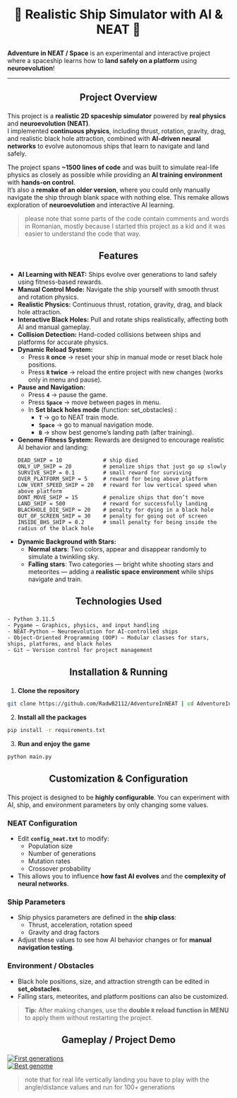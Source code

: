 # <p align="center"> 🚀 Realistic Ship Simulator with AI & NEAT 🚀  </p> 


**Adventure in NEAT / Space** is an experimental and interactive project where a spaceship learns how to **land safely on a platform** using **neuroevolution**!  

---  
## <p align="center"> Project Overview </p>
This project is a **realistic 2D spaceship simulator** powered by **real physics** and **neuroevolution (NEAT)**.  
I implemented **continuous physics**, including thrust, rotation, gravity, drag, and realistic black hole attraction, combined with **AI-driven neural networks** to evolve autonomous ships that learn to navigate and land safely.  

The project spans **~1500 lines of code** and was built to simulate real-life physics as closely as possible while providing an **AI training environment** with **hands-on control**.  
It’s also a **remake of an older version**, where you could only manually navigate the ship through blank space with nothing else. This remake allows exploration of **neuroevolution** and interactive AI learning.

> please note that some parts of the code contain comments and words in Romanian, mostly because I started this project as a kid and it was easier to understand the code that way.  

## <p align="center"> Features  </p> 

- **AI Learning with NEAT:** Ships evolve over generations to land safely using fitness-based rewards.
- **Manual Control Mode:** Navigate the ship yourself with smooth thrust and rotation physics.
- **Realistic Physics:** Continuous thrust, rotation, gravity, drag, and black hole attraction.
- **Interactive Black Holes:** Pull and rotate ships realistically, affecting both AI and manual gameplay.
- **Collision Detection:** Hand-coded collisions between ships and platforms for accurate physics.
- **Dynamic Reload System:**  
  - Press **`R` once** → reset your ship in manual mode or reset black hole positions.  
  - Press **`R` twice** → reload the entire project with new changes (works only in menu and pause).
- **Pause and Navigation:**  
  - Press **`4`** → pause the game.  
  - Press **`Space`** → move between pages in menu.  
  - In **Set black holes mode** (function: set_obstacles) :  
    - **`T`** → go to NEAT train mode.  
    - **`Space`** → go to manual navigation mode.  
    - **`B`** → show best genome’s landing path (after training).
- **Genome Fitness System:** Rewards are designed to encourage realistic AI behavior and landing:  
  ```text  
  DEAD_SHIP = 10             # ship died
  ONLY_UP_SHIP = 20          # penalize ships that just go up slowly
  SURVIVE_SHIP = 0.1         # small reward for surviving
  OVER_PLATFORM_SHIP = 5     # reward for being above platform
  LOW_VERT_SPEED_SHIP = 20   # reward for low vertical speed when above platform
  DONT_MOVE_SHIP = 15        # penalize ships that don’t move
  LAND_SHIP = 500            # reward for successfully landing
  BLACKHOLE_DIE_SHIP = 20    # penalty for dying in a black hole
  OUT_OF_SCREEN_SHIP = 30    # penalty for going out of screen
  INSIDE_BHS_SHIP = 0.2      # small penalty for being inside the radius of the black hole 
- **Dynamic Background with Stars:**  
  - **Normal stars**: Two colors, appear and disappear randomly to simulate a twinkling sky.  
  - **Falling stars**: Two categories — bright white shooting stars and meteorites — adding a **realistic space environment** while ships navigate and train.  


## <p align="center"> Technologies Used </p>  
  ```text
- Python 3.11.5 
- Pygame – Graphics, physics, and input handling
- NEAT-Python – Neuroevolution for AI-controlled ships
- Object-Oriented Programming (OOP) – Modular classes for stars, ships, platforms, and black holes
- Git – Version control for project management
```  

## <p align="center"> Installation & Running </p>

1. **Clone the repository**
```bash
git clone https://github.com/RadwB2112/AdventureInNEAT | cd AdventureInNEAT
```
2. **Install all the packages**
```bash
pip install -r requirements.txt
```
3. **Run and enjoy the game**
```bash
python main.py
```

## <p align="center"> Customization & Configuration </p>

This project is designed to be **highly configurable**. You can experiment with AI, ship, and environment parameters by only changing some values.

### NEAT Configuration
- Edit **`config_neat.txt`** to modify:
  - Population size
  - Number of generations
  - Mutation rates
  - Crossover probability
- This allows you to influence **how fast AI evolves** and the **complexity of neural networks**.

### Ship Parameters
- Ship physics parameters are defined in the **ship class**:
  - Thrust, acceleration, rotation speed
  - Gravity and drag factors
- Adjust these values to see how AI behavior changes or for **manual navigation testing**.

### Environment / Obstacles
- Black hole positions, size, and attraction strength can be edited in **set_obstacles**.
- Falling stars, meteorites, and platform positions can also be customized.

> **Tip:** After making changes, use the **double `R` reload function in MENU** to apply them without restarting the project.


## <p align="center">Gameplay / Project Demo</p>


[![  First generations]()](https://drive.google.com/file/d/1vdO_--rXAnEbe-zt39iCA2vAM0qMBHI9/view?usp=sharing)  
[![  Best genome]()](https://drive.google.com/file/d/1vdO_--rXAnEbe-zt39iCA2vAM0qMBHI9/view?usp=sharing)

> note that for real life vertically landing you have to play with the angle/distance values and run for 100+ generations

